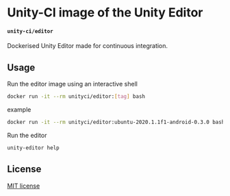 # Unity-CI image of the Unity Editor

#### `unity-ci/editor`

Dockerised Unity Editor made for continuous integration.

## Usage

Run the editor image using an interactive shell

```bash
docker run -it --rm unityci/editor:[tag] bash
```
example

```bash
docker run -it --rm unityci/editor:ubuntu-2020.1.1f1-android-0.3.0 bash
```


Run the editor 

```bash
unity-editor help
```

## License

[MIT license](https://github.com/game-ci/docker/blob/main/LICENSE)

